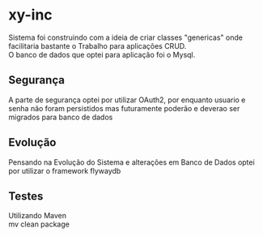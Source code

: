# xy-inc

Sistema foi construindo com a ideia de criar classes "genericas" onde facilitaria bastante o Trabalho para aplicações CRUD.
<br>O banco de dados que optei para aplicação foi o Mysql.

## Segurança
A parte de segurança optei por utilizar OAuth2, por enquanto usuario e senha não foram persistidos mas futuramente poderão e deverao ser migrados para banco de dados

## Evolução
Pensando na Evolução do Sistema e alterações em Banco de Dados optei por utilizar o framework flywaydb

## Testes
Utilizando Maven
<br>mv clean package
